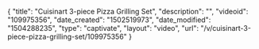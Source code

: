 {
    "title": "Cuisinart 3-piece Pizza Grilling Set",
    "description": "",
    "videoid": "109975356",
    "date_created": "1502519973",
    "date_modified": "1504288235",
    "type": "captivate",
    "layout": "video",
    "url": "\/v\/cuisinart-3-piece-pizza-grilling-set\/109975356"
}